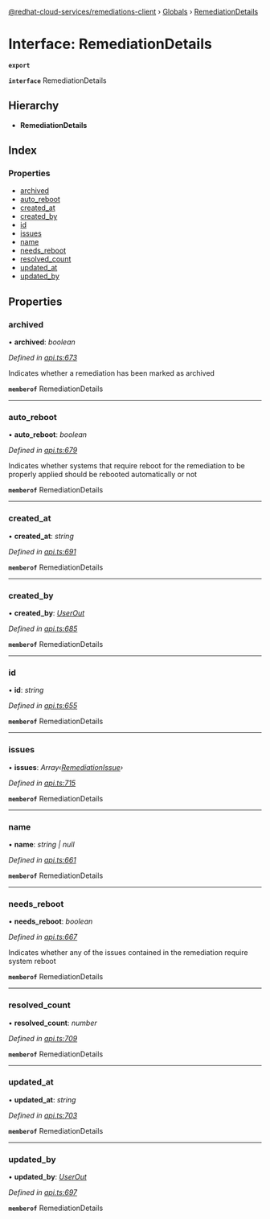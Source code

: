 [@redhat-cloud-services/remediations-client](../README.md) › [Globals](../globals.md) › [RemediationDetails](remediationdetails.md)

# Interface: RemediationDetails

**`export`** 

**`interface`** RemediationDetails

## Hierarchy

* **RemediationDetails**

## Index

### Properties

* [archived](remediationdetails.md#archived)
* [auto_reboot](remediationdetails.md#auto_reboot)
* [created_at](remediationdetails.md#created_at)
* [created_by](remediationdetails.md#created_by)
* [id](remediationdetails.md#id)
* [issues](remediationdetails.md#issues)
* [name](remediationdetails.md#name)
* [needs_reboot](remediationdetails.md#needs_reboot)
* [resolved_count](remediationdetails.md#resolved_count)
* [updated_at](remediationdetails.md#updated_at)
* [updated_by](remediationdetails.md#updated_by)

## Properties

###  archived

• **archived**: *boolean*

*Defined in [api.ts:673](https://github.com/RedHatInsights/javascript-clients/blob/master/packages/remediations/api.ts#L673)*

Indicates whether a remediation has been marked as archived

**`memberof`** RemediationDetails

___

###  auto_reboot

• **auto_reboot**: *boolean*

*Defined in [api.ts:679](https://github.com/RedHatInsights/javascript-clients/blob/master/packages/remediations/api.ts#L679)*

Indicates whether systems that require reboot for the remediation to be properly applied should be rebooted automatically or not

**`memberof`** RemediationDetails

___

###  created_at

• **created_at**: *string*

*Defined in [api.ts:691](https://github.com/RedHatInsights/javascript-clients/blob/master/packages/remediations/api.ts#L691)*

**`memberof`** RemediationDetails

___

###  created_by

• **created_by**: *[UserOut](userout.md)*

*Defined in [api.ts:685](https://github.com/RedHatInsights/javascript-clients/blob/master/packages/remediations/api.ts#L685)*

**`memberof`** RemediationDetails

___

###  id

• **id**: *string*

*Defined in [api.ts:655](https://github.com/RedHatInsights/javascript-clients/blob/master/packages/remediations/api.ts#L655)*

**`memberof`** RemediationDetails

___

###  issues

• **issues**: *Array‹[RemediationIssue](remediationissue.md)›*

*Defined in [api.ts:715](https://github.com/RedHatInsights/javascript-clients/blob/master/packages/remediations/api.ts#L715)*

**`memberof`** RemediationDetails

___

###  name

• **name**: *string | null*

*Defined in [api.ts:661](https://github.com/RedHatInsights/javascript-clients/blob/master/packages/remediations/api.ts#L661)*

**`memberof`** RemediationDetails

___

###  needs_reboot

• **needs_reboot**: *boolean*

*Defined in [api.ts:667](https://github.com/RedHatInsights/javascript-clients/blob/master/packages/remediations/api.ts#L667)*

Indicates whether any of the issues contained in the remediation require system reboot

**`memberof`** RemediationDetails

___

###  resolved_count

• **resolved_count**: *number*

*Defined in [api.ts:709](https://github.com/RedHatInsights/javascript-clients/blob/master/packages/remediations/api.ts#L709)*

**`memberof`** RemediationDetails

___

###  updated_at

• **updated_at**: *string*

*Defined in [api.ts:703](https://github.com/RedHatInsights/javascript-clients/blob/master/packages/remediations/api.ts#L703)*

**`memberof`** RemediationDetails

___

###  updated_by

• **updated_by**: *[UserOut](userout.md)*

*Defined in [api.ts:697](https://github.com/RedHatInsights/javascript-clients/blob/master/packages/remediations/api.ts#L697)*

**`memberof`** RemediationDetails
